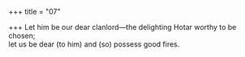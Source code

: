 +++
title = "07"

+++
Let him be our dear clanlord—the delighting Hotar worthy to be  chosen;  
let us be dear (to him) and (so) possess good fires.  